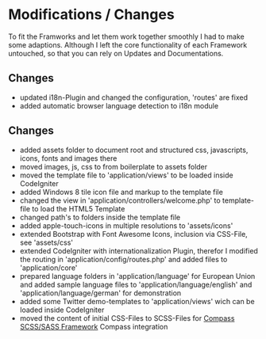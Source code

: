 Modifications / Changes
=============================

To fit the Framworks and let them work together smoothly I had to make some adaptions.
Although I left the core functionality of each Framework untouched, so that you can rely
on Updates and Documentations.

## Changes
* updated i18n-Plugin and changed the configuration, 'routes' are fixed 
* added automatic browser language detection to i18n module

## Changes

* added assets folder to document root and structured css, javascripts, icons, fonts and images there
* moved images, js, css to from boilerplate to assets folder
* moved the template file to 'application/views' to be loaded inside CodeIgniter
* added Windows 8 tile icon file and markup to the template file
* changed the view in 'application/controllers/welcome.php' to template-file to load the HTML5 Template
* changed path's to folders inside the template file
* added apple-touch-icons in multiple resolutions to 'assets/icons'
* extended Bootstrap with Font Awesome Icons, inclusion via CSS-File, see 'assets/css'
* extended CodeIgniter with internationalization Plugin, therefor I modified the 
  routing in 'application/config/routes.php' and added files to 'application/core'
* prepared language folders in 'application/language' for European Union and added sample language
  files to 'application/language/english' and 'application/language/german' for demonstration
* added some Twitter demo-templates to 'application/views' wich can be loaded inside CodeIgniter
* moved the content of initial CSS-Files to SCSS-Files for [Compass SCSS/SASS Framework](DOCS/COMPASS_INFO.md) Compass integration